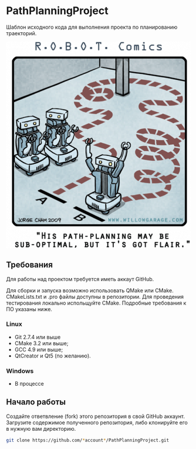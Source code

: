 # PathPlanningProject
Шаблон исходного кода для выполнения проекта по планированию траекторий.

![comics](./Images/comics.png)

## Требования
Для работы над проектом требуется иметь аккаут GitHub.

Для сборки и запуска возможно использовать QMake или CMake. CMakeLists.txt и .pro файлы доступны в репозитории. Для проведения тестирования локально испольщуйте CMake. Подробные требования к ПО указаны ниже. 
### Linux
- Git 2.7.4 или выше
- CMake 3.2 или выше;
- GCC 4.9 или выше;
- QtCreator и Qt5 (по желанию).

### Windows
- В процессе

## Начало работы
Cоздайте ответвление (fork) этого репозитория в свой GitHub аккаунт. Загрузите содержимое полученного репозитория, либо клонируйте его в нужную вам директорию.
```bash
git clone https://github.com/*account*/PathPlanningProject.git
```



